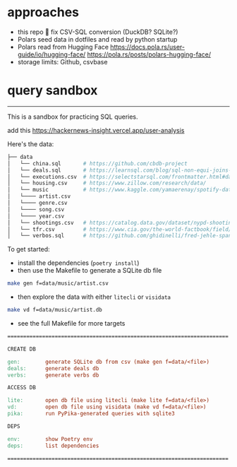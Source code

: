# approaches

* this repo 📍 fix CSV-SQL conversion (DuckDB? SQLite?)
* Polars seed data in dotfiles and read by python startup
* Polars read from Hugging Face https://docs.pola.rs/user-guide/io/hugging-face/ https://pola.rs/posts/polars-hugging-face/
* storage limits: Github, csvbase

# query sandbox

---

This is a sandbox for practicing SQL queries.

add this https://hackernews-insight.vercel.app/user-analysis

Here's the data:
```sh
├── data
│   └── china.sql       # https://github.com/cbdb-project
│   └── deals.sql       # https://learnsql.com/blog/sql-non-equi-joins-examples/
│   └── executions.csv  # https://selectstarsql.com/frontmatter.html#dataset
│   └── housing.csv     # https://www.zillow.com/research/data/
│   └── music           # https://www.kaggle.com/yamaerenay/spotify-dataset-19212020-160k-tracks
│   └──── artist.csv
│   └──── genre.csv
│   └──── song.csv
│   └──── year.csv
│   └── shootings.csv   # https://catalog.data.gov/dataset/nypd-shooting-incident-data-historic
│   └── tfr.csv         # https://www.cia.gov/the-world-factbook/field/total-fertility-rate/country-comparison
│   └── verbos.sql      # https://github.com/ghidinelli/fred-jehle-spanish-verbs
```

To get started:

* install the dependencies (`poetry install`)
* then use the Makefile to generate a SQLite db file
```sh
make gen f=data/music/artist.csv
```
* then explore the data with either `litecli` or `visidata`
```sh
make vd f=data/music/artist.db
```
* see the full Makefile for more targets
```Makefile
======================================================================

CREATE DB

gen:        generate SQLite db from csv (make gen f=data/<file>)
deals:      generate deals db
verbs:      generate verbs db

ACCESS DB

lite:       open db file using litecli (make lite f=data/<file>)
vd:         open db file using visidata (make vd f=data/<file>)
pika:       run PyPika-generated queries with sqlite3

DEPS

env:        show Poetry env
deps:       list dependencies

======================================================================
```
